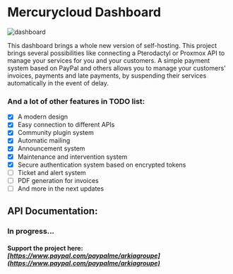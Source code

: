# **Mercurycloud Dashboard**
![dashboard](https://dash.mercurycloud.fr/assets/images/dashboard.png)

This dashboard brings a whole new version of self-hosting. This project brings several possibilities like connecting a Pterodactyl or Proxmox API to manage your services for you and your customers. A simple payment system based on PayPal and others allows you to manage your customers' invoices, payments and late payments, by suspending their services automatically in the event of delay.

### **And a lot of other features in TODO list:**
 - [x] A modern design
 - [x] Easy connection to different APIs
 - [x] Community plugin system
 - [x] Automatic mailing
 - [x] Announcement system
 - [x] Maintenance and intervention system
 - [x] Secure authentication system based on encrypted tokens
 - [ ] Ticket and alert system
 - [ ] PDF generation for invoices
 - [ ] And more in the next updates

## API Documentation:
### In progress...


#### Support the project here: _[https://www.paypal.com/paypalme/arkiagroupe](https://www.paypal.com/paypalme/arkiagroupe)_


